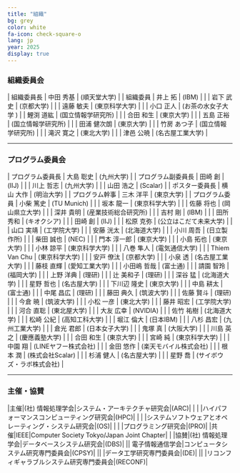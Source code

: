 ```yaml
---
title: "組織"
bg: grey
color: white
fa-icon: check-square-o
lang: jp
year: 2025
display: true
---
```


### 組織委員会

| 組織委員長 | 中田 秀基 | (順天堂大学) |
| 組織委員 | 井上 拓 | (IBM) |
| | 岩下 武史 | (京都大学) |
| | 遠藤 敏夫 | (東京科学大学) |
| | 小口 正人 | (お茶の水女子大学 )
| | 鯉渕 道紘 | (国立情報学研究所) |
| | 合田 和生 | (東京大学) |
| | 五島 正裕 | (国立情報学研究所) |
| | 田浦 健次朗 | (東京大学) |
| | 竹房 あつ子 | (国立情報学研究所) |
| | 滝沢 寛之 | (東北大学) |
| | 津邑 公暁 | (名古屋工業大学) |

---

### プログラム委員会

| プログラム委員長 | 大島 聡史 | (九州大学) |
| プログラム副委員長 | 田崎 創 | (IIJ) |
| | 川上 哲志 | (九州大学) |
| | 山田 浩之 | (Scalar) |
| ポスター委員長 | 横山 大作 | (明治大学) |
| プログラム幹事 | 三木 洋平 | (東京大学) |
| プログラム委員 | 小柴 篤史 | (TU Munich) |
| | 坂本 龍一 | (東京科学大学) |
| | 佐藤 将也 | (岡山県立大学) |
| | 深井 貴明 | (産業技術総合研究所) |
| | 吉村 剛 | (IBM) |
| | 田所 秀和 | (キオクシア) |
| | 田崎 創 | (IIJ) |
| | 松原 克弥 | (公立はこだて未来大学) |
| | 山口 実靖 | (工学院大学) |
| | 安藤 洸太 | (北海道大学) |
| | 小川 周吾 | (日立製作所) |
| | 柴田 誠也 | (NEC) |
| | 門本 淳一郎 | (東京大学) |
| | 小島 拓也 | (東京大学) |
| | 小林 諒平 | (東京科学大学) |
| | 八巻 隼人 | (電気通信大学) |
| | Thiem Van Chu | (東京科学大学) |
| | 安戸 僚汰 | (京都大学) |
| | 小泉 透 | (名古屋工業大学) |
| | 藤枝 直輝 | (愛知工業大学) |
| | 小田嶋 哲哉 | (富士通) |
| | 請園 智玲 | (福岡大学) |
| | 上野 洋典 | (理研) |
| | 辻 美和子 | (理研) |
| | 深谷 猛 | (北海道大学) |
| | 星野 哲也 | (名古屋大学) |
| | 下川辺 隆史 | (東京大学) |
| | 中島 耕太 | (富士通) |
| | 中尾 昌広 | (理研) |
| | 藤田 典久 | (筑波大学) |
| | 佐藤 賢斗 | (理研) |
| | 今倉 暁 | (筑波大学) |
| | 小松 一彦 | (東北大学) |
| | 藤井 昭宏 | (工学院大学) |
| | 河合 直聡 | (東北屋大学) |
| | 大友 広幸 | (NVIDIA) |
| | 佐竹 祐樹 | (北海道大学) |
| | 松崎 公紀 | (高知工科大学) |
| | 堀江 倫大 | (日本IBM) |
| | 八杉 昌宏 | (九州工業大学) |
| | 倉光 君郎 | (日本女子大学) |
| | 鬼塚 真 | (大阪大学) |
| | 川島 英之 | (慶應義塾大学) |
| | 合田 和生 | (東京大学) |
| | 宮崎 純 | (東京科学大学) |
| | 中園 翔 | (LINEヤフー株式会社) |
| | 金田 悠作 | (楽天モバイル株式会社) |
| | 根本 潤 | (株式会社Scalar) |
| | 杉浦 健人 | (名古屋大学) |
| | 星野 喬 | (サイボウズ・ラボ株式会社) |

---

### 主催・協賛

|主催|(社) 情報処理学会|システム・アーキテクチャ研究会|(ARC)|
| | |ハイパフォーマンスコンピューティング研究会|(HPC)|
| | |システムソフトウェアとオペレーティング・システム研究会|(OS)|
| | |プログラミング研究会|(PRO)|
|共催|IEEE|Computer Society Tokyo/Japan Joint Chapter| |
|協賛|(社) 情報処理学会|データベースシステム研究会|(DBS)|
|| 電子情報通信学会|コンピュータシステム研究専門委員会|(CPSY)|
|| |データ工学研究専門委員会|(DE)|
|| |リコンフィギャラブルシステム研究専門委員会|(RECONF)|
